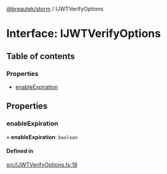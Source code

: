 [@breautek/storm](../README.md) / IJWTVerifyOptions

# Interface: IJWTVerifyOptions

## Table of contents

### Properties

- [enableExpiration](IJWTVerifyOptions.md#enableexpiration)

## Properties

### enableExpiration

• **enableExpiration**: `boolean`

#### Defined in

[src/IJWTVerifyOptions.ts:18](https://github.com/breautek/storm/blob/cf7306d/src/IJWTVerifyOptions.ts#L18)
